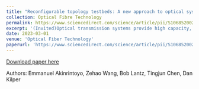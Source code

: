 ```yaml
---
title: "Reconfigurable topology testbeds: A new approach to optical system experiments"
collection: Optical Fibre Technology
permalink: https://www.sciencedirect.com/science/article/pii/S1068520023000226
excerpt: '(Invited)Optical transmission systems provide high capacity, low latency and jitter, and high reliability for city-scale networks. Recirculating loop experiments have facilitated the study of signal propagation in long-haul optical transmission systems. However, they are unsuited for developing control and management software for city-scale optical networks with dozens or hundreds of reconfigurable optical add drop multiplexer (ROADM) units, diverse interconnection topologies, and dynamic traffic patterns....'
date: 2023-03-01
venue: 'Optical Fiber Technology'
paperurl: 'https://www.sciencedirect.com/science/article/pii/S1068520023000226'
---
```



[Download paper here](http://academicpages.github.io/files/paper2.pdf)

Authors: Emmanuel Akinrintoyo, Zehao Wang, Bob Lantz, Tingjun Chen, Dan Kilper
